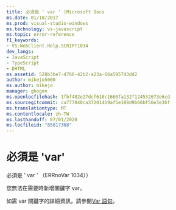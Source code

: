 ```yaml
---
title: 必須是 ' var ' |Microsoft Docs
ms.date: 01/18/2017
ms.prod: visual-studio-windows
ms.technology: vs-javascript
ms.topic: error-reference
f1_keywords:
- VS.WebClient.Help.SCRIPT1034
dev_langs:
- JavaScript
- TypeScript
- DHTML
ms.assetid: 528b3be7-4766-42b2-a23a-66a5957d3dd2
author: mikejo5000
ms.author: mikejo
manager: ghogen
ms.openlocfilehash: 1fbf482e27dcf610c1660fa132f124532673e6cd
ms.sourcegitcommit: ca777040ca372014b9af5e188d9b60bf56e3e36f
ms.translationtype: MT
ms.contentlocale: zh-TW
ms.lasthandoff: 07/01/2020
ms.locfileid: "85817368"
---
```

# <a name="expected-var"></a>必須是 'var'
必須是 ' var ' （ERRnoVar 1034））  
  
 您無法在需要時新增關鍵字 var。  
  
 如需 var 關鍵字的詳細資訊，請參閱[Var 語句](../../javascript/reference/var-statement-javascript.md)。